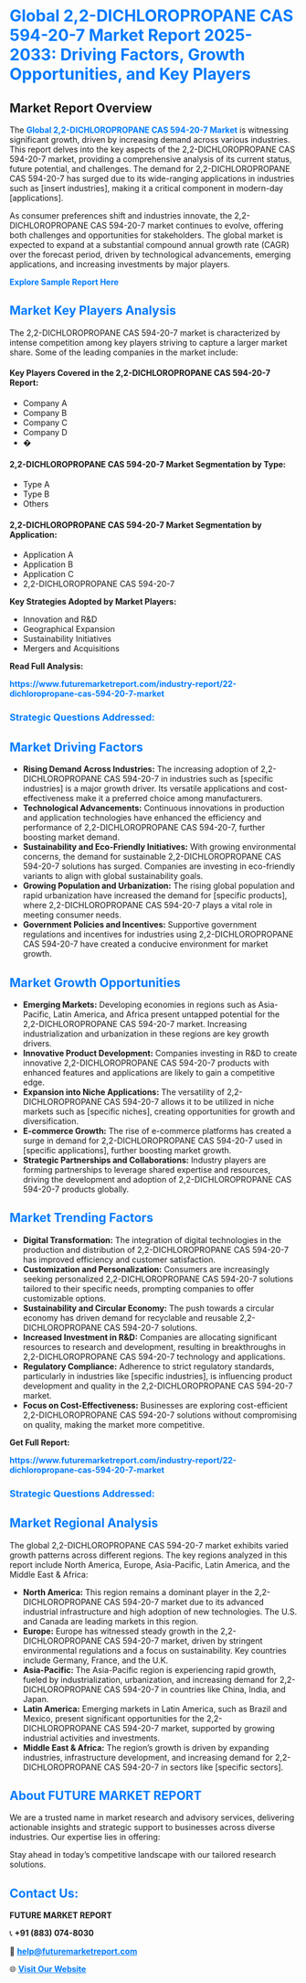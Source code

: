 <h1 style="color: #007BFF;">Global 2,2-DICHLOROPROPANE CAS 594-20-7 Market Report 2025-2033: Driving Factors, Growth Opportunities, and Key Players</h1>

<section id="overview">
<h2>Market Report Overview</h2>
<p>The <a href="https://www.futuremarketreport.com/industry-report/22-dichloropropane-cas-594-20-7-market" style="color: #007BFF; text-decoration: none;"><strong>Global 2,2-DICHLOROPROPANE CAS 594-20-7 Market</strong></a> is witnessing significant growth, driven by increasing demand across various industries. This report delves into the key aspects of the 2,2-DICHLOROPROPANE CAS 594-20-7 market, providing a comprehensive analysis of its current status, future potential, and challenges. The demand for 2,2-DICHLOROPROPANE CAS 594-20-7 has surged due to its wide-ranging applications in industries such as [insert industries], making it a critical component in modern-day [applications].</p>
<p>As consumer preferences shift and industries innovate, the 2,2-DICHLOROPROPANE CAS 594-20-7 market continues to evolve, offering both challenges and opportunities for stakeholders. The global market is expected to expand at a substantial compound annual growth rate (CAGR) over the forecast period, driven by technological advancements, emerging applications, and increasing investments by major players.</p>
</section>

<section id="overview">
<p><a href="https://www.futuremarketreport.com/request-sample/reportId=112482" style="color: #007BFF; text-decoration: none;"><strong>Explore Sample Report Here</strong></a></p>
</section>

<section id="key-players">
<h2 style="color: #007BFF;">Market Key Players Analysis</h2>
<p>The 2,2-DICHLOROPROPANE CAS 594-20-7 market is characterized by intense competition among key players striving to capture a larger market share. Some of the leading companies in the market include:</p>
<h4>Key Players Covered in the 2,2-DICHLOROPROPANE CAS 594-20-7 Report:</h4>
<ul><li>Company A</li><li>Company B</li><li>Company C</li><li>Company D</li><li>�</li></ul>
<h4>2,2-DICHLOROPROPANE CAS 594-20-7 Market Segmentation by Type:</h4>
<ul><li>Type A</li><li>Type B</li><li>Others</li></ul>

<h4>2,2-DICHLOROPROPANE CAS 594-20-7 Market Segmentation by Application:</h4>
<ul><li>Application A</li><li>Application B</li><li>Application C</li><li>2,2-DICHLOROPROPANE CAS 594-20-7</li></ul>
<p><strong>Key Strategies Adopted by Market Players:</strong></p>
<ul>
<li>Innovation and R&D</li>
<li>Geographical Expansion</li>
<li>Sustainability Initiatives</li>
<li>Mergers and Acquisitions</li>
</ul>
</section>

<section>
<p><strong>Read Full Analysis: </strong></p><a href="https://www.futuremarketreport.com/industry-report/22-dichloropropane-cas-594-20-7-market" style="color: #007BFF; text-decoration: none;"><strong>https://www.futuremarketreport.com/industry-report/22-dichloropropane-cas-594-20-7-market</strong></a>
<h3 style="color: #007BFF;">Strategic Questions Addressed:</h3>
</section>

<section id="driving-factors">
<h2 style="color: #007BFF;">Market Driving Factors</h2>
<ul>
<li><strong>Rising Demand Across Industries:</strong> The increasing adoption of 2,2-DICHLOROPROPANE CAS 594-20-7 in industries such as [specific industries] is a major growth driver. Its versatile applications and cost-effectiveness make it a preferred choice among manufacturers.</li>
<li><strong>Technological Advancements:</strong> Continuous innovations in production and application technologies have enhanced the efficiency and performance of 2,2-DICHLOROPROPANE CAS 594-20-7, further boosting market demand.</li>
<li><strong>Sustainability and Eco-Friendly Initiatives:</strong> With growing environmental concerns, the demand for sustainable 2,2-DICHLOROPROPANE CAS 594-20-7 solutions has surged. Companies are investing in eco-friendly variants to align with global sustainability goals.</li>
<li><strong>Growing Population and Urbanization:</strong> The rising global population and rapid urbanization have increased the demand for [specific products], where 2,2-DICHLOROPROPANE CAS 594-20-7 plays a vital role in meeting consumer needs.</li>
<li><strong>Government Policies and Incentives:</strong> Supportive government regulations and incentives for industries using 2,2-DICHLOROPROPANE CAS 594-20-7 have created a conducive environment for market growth.</li>
</ul>
</section>

<section id="growth-opportunities">
<h2 style="color: #007BFF;">Market Growth Opportunities</h2>
<ul>
<li><strong>Emerging Markets:</strong> Developing economies in regions such as Asia-Pacific, Latin America, and Africa present untapped potential for the 2,2-DICHLOROPROPANE CAS 594-20-7 market. Increasing industrialization and urbanization in these regions are key growth drivers.</li>
<li><strong>Innovative Product Development:</strong> Companies investing in R&D to create innovative 2,2-DICHLOROPROPANE CAS 594-20-7 products with enhanced features and applications are likely to gain a competitive edge.</li>
<li><strong>Expansion into Niche Applications:</strong> The versatility of 2,2-DICHLOROPROPANE CAS 594-20-7 allows it to be utilized in niche markets such as [specific niches], creating opportunities for growth and diversification.</li>
<li><strong>E-commerce Growth:</strong> The rise of e-commerce platforms has created a surge in demand for 2,2-DICHLOROPROPANE CAS 594-20-7 used in [specific applications], further boosting market growth.</li>
<li><strong>Strategic Partnerships and Collaborations:</strong> Industry players are forming partnerships to leverage shared expertise and resources, driving the development and adoption of 2,2-DICHLOROPROPANE CAS 594-20-7 products globally.</li>
</ul>
</section>

<section id="trending-factors">
<h2 style="color: #007BFF;">Market Trending Factors</h2>
<ul>
<li><strong>Digital Transformation:</strong> The integration of digital technologies in the production and distribution of 2,2-DICHLOROPROPANE CAS 594-20-7 has improved efficiency and customer satisfaction.</li>
<li><strong>Customization and Personalization:</strong> Consumers are increasingly seeking personalized 2,2-DICHLOROPROPANE CAS 594-20-7 solutions tailored to their specific needs, prompting companies to offer customizable options.</li>
<li><strong>Sustainability and Circular Economy:</strong> The push towards a circular economy has driven demand for recyclable and reusable 2,2-DICHLOROPROPANE CAS 594-20-7 solutions.</li>
<li><strong>Increased Investment in R&D:</strong> Companies are allocating significant resources to research and development, resulting in breakthroughs in 2,2-DICHLOROPROPANE CAS 594-20-7 technology and applications.</li>
<li><strong>Regulatory Compliance:</strong> Adherence to strict regulatory standards, particularly in industries like [specific industries], is influencing product development and quality in the 2,2-DICHLOROPROPANE CAS 594-20-7 market.</li>
<li><strong>Focus on Cost-Effectiveness:</strong> Businesses are exploring cost-efficient 2,2-DICHLOROPROPANE CAS 594-20-7 solutions without compromising on quality, making the market more competitive.</li>
</ul>
</section>

<section>
<p><strong>Get Full Report: </strong></p><a href="https://www.futuremarketreport.com/industry-report/22-dichloropropane-cas-594-20-7-market" style="color: #007BFF; text-decoration: none;"><strong>https://www.futuremarketreport.com/industry-report/22-dichloropropane-cas-594-20-7-market</strong></a>
<h3 style="color: #007BFF;">Strategic Questions Addressed:</h3>
</section>


<section id="regional-analysis">
<h2 style="color: #007BFF;">Market Regional Analysis</h2>
<p>The global 2,2-DICHLOROPROPANE CAS 594-20-7 market exhibits varied growth patterns across different regions. The key regions analyzed in this report include North America, Europe, Asia-Pacific, Latin America, and the Middle East & Africa:</p>
<ul>
<li><strong>North America:</strong> This region remains a dominant player in the 2,2-DICHLOROPROPANE CAS 594-20-7 market due to its advanced industrial infrastructure and high adoption of new technologies. The U.S. and Canada are leading markets in this region.</li>
<li><strong>Europe:</strong> Europe has witnessed steady growth in the 2,2-DICHLOROPROPANE CAS 594-20-7 market, driven by stringent environmental regulations and a focus on sustainability. Key countries include Germany, France, and the U.K.</li>
<li><strong>Asia-Pacific:</strong> The Asia-Pacific region is experiencing rapid growth, fueled by industrialization, urbanization, and increasing demand for 2,2-DICHLOROPROPANE CAS 594-20-7 in countries like China, India, and Japan.</li>
<li><strong>Latin America:</strong> Emerging markets in Latin America, such as Brazil and Mexico, present significant opportunities for the 2,2-DICHLOROPROPANE CAS 594-20-7 market, supported by growing industrial activities and investments.</li>
<li><strong>Middle East & Africa:</strong> The region’s growth is driven by expanding industries, infrastructure development, and increasing demand for 2,2-DICHLOROPROPANE CAS 594-20-7 in sectors like [specific sectors].</li>
</ul>
</section>

<footer>
<h2 style="color: #007BFF;">About FUTURE MARKET REPORT</h2>
<p>We are a trusted name in market research and advisory services, delivering actionable insights and strategic support to businesses across diverse industries. Our expertise lies in offering:</p>

<p>Stay ahead in today’s competitive landscape with our tailored research solutions.</p>

<h2 style="color: #007BFF;">Contact Us:</h2>
<p><strong>FUTURE MARKET REPORT</strong></p>
<p>📞 <strong>+91 (883) 074-8030</strong></p>
<p>📧 <strong><a href="mailto:help@futuremarketreport.com" style="color: #007BFF;">help@futuremarketreport.com</a></strong></p>
<p>🌐 <strong><a href="https://www.futuremarketreport.com/" style="color: #007BFF;">Visit Our Website</a></strong></p>
</footer>